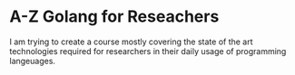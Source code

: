 # A-Z Golang for Reseachers
I am trying to create a course mostly covering the state of the art technologies required for researchers in their daily usage of programming langeuages. 